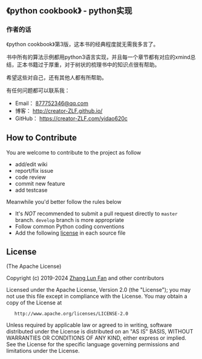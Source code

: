 ## 《python cookbook》 - python实现

### 作者的话
《python cookbook》第3版，这本书的经典程度就无需我多言了。

书中所有的算法示例都用python3语言实现，并且每一个章节都有对应的xmind总结，正本书籍过于厚重，对于树状的梳理书中的知识点很有帮助。

希望这些对自己，还有其他人都有所帮助。

有任何问题都可以联系我：

* Email：  877752346@qq.com
* 博客：    http://creator-ZLF.github.io/
* GitHub： https://creator-ZLF.com/yidao620c

## How to Contribute

You are welcome to contribute to the project as follow

* add/edit wiki
* report/fix issue
* code review
* commit new feature
* add testcase

Meanwhile you'd better follow the rules below

* It's *NOT* recommended to submit a pull request directly to `master` branch. `develop` branch is more appropriate
* Follow common Python coding conventions
* Add the following [license](#license) in each source file

## License

(The Apache License)

Copyright (c) 2019-2024 [Zhang Lun Fan](http://creator-ZLF.github.io/) and other contributors

Licensed under the Apache License, Version 2.0 (the "License"); 
you may not use this file except in compliance with the License. You may obtain a copy of the License at

       http://www.apache.org/licenses/LICENSE-2.0

Unless required by applicable law or agreed to in writing, 
software distributed under the License is distributed on an "AS IS" BASIS, 
WITHOUT WARRANTIES OR CONDITIONS OF ANY KIND, either express or implied. 
See the License for the specific language governing permissions and limitations under the License.

